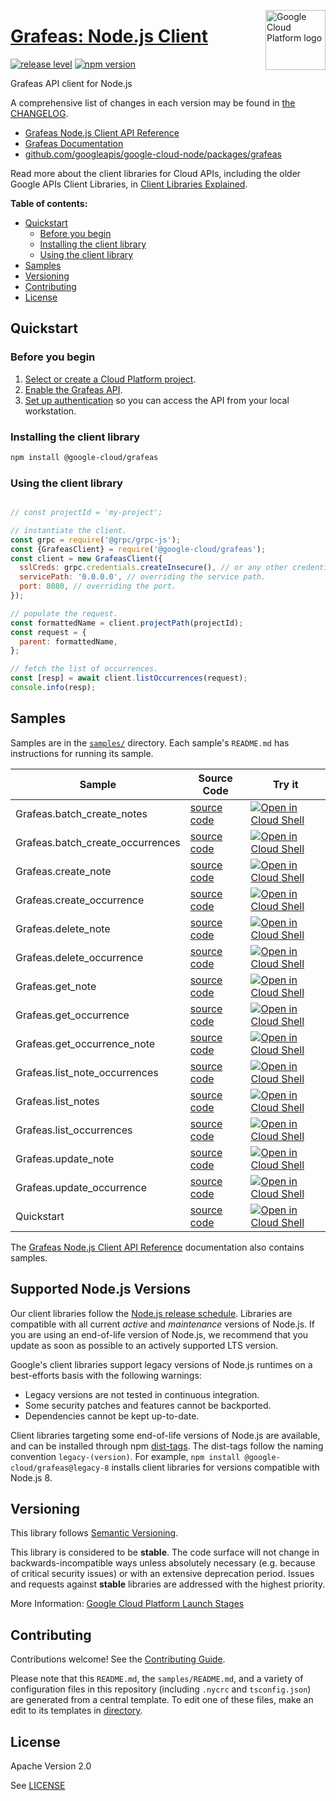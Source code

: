 [//]: # "This README.md file is auto-generated, all changes to this file will be lost."
[//]: # "To regenerate it, use `python -m synthtool`."
<img src="https://avatars2.githubusercontent.com/u/2810941?v=3&s=96" alt="Google Cloud Platform logo" title="Google Cloud Platform" align="right" height="96" width="96"/>

# [Grafeas: Node.js Client](https://github.com/googleapis/google-cloud-node/tree/main/packages/grafeas)

[![release level](https://img.shields.io/badge/release%20level-stable-brightgreen.svg?style=flat)](https://cloud.google.com/terms/launch-stages)
[![npm version](https://img.shields.io/npm/v/@google-cloud/grafeas.svg)](https://www.npmjs.org/package/@google-cloud/grafeas)




Grafeas API client for Node.js


A comprehensive list of changes in each version may be found in
[the CHANGELOG](https://github.com/googleapis/google-cloud-node/tree/main/packages/grafeas/CHANGELOG.md).

* [Grafeas Node.js Client API Reference][client-docs]
* [Grafeas Documentation][product-docs]
* [github.com/googleapis/google-cloud-node/packages/grafeas](https://github.com/googleapis/google-cloud-node/tree/main/packages/grafeas)

Read more about the client libraries for Cloud APIs, including the older
Google APIs Client Libraries, in [Client Libraries Explained][explained].

[explained]: https://cloud.google.com/apis/docs/client-libraries-explained

**Table of contents:**


* [Quickstart](#quickstart)
  * [Before you begin](#before-you-begin)
  * [Installing the client library](#installing-the-client-library)
  * [Using the client library](#using-the-client-library)
* [Samples](#samples)
* [Versioning](#versioning)
* [Contributing](#contributing)
* [License](#license)

## Quickstart

### Before you begin

1.  [Select or create a Cloud Platform project][projects].
1.  [Enable the Grafeas API][enable_api].
1.  [Set up authentication][auth] so you can access the
    API from your local workstation.

### Installing the client library

```bash
npm install @google-cloud/grafeas
```


### Using the client library

```javascript

// const projectId = 'my-project';

// instantiate the client.
const grpc = require('@grpc/grpc-js');
const {GrafeasClient} = require('@google-cloud/grafeas');
const client = new GrafeasClient({
  sslCreds: grpc.credentials.createInsecure(), // or any other credentials object.
  servicePath: '0.0.0.0', // overriding the service path.
  port: 8080, // overriding the port.
});

// populate the request.
const formattedName = client.projectPath(projectId);
const request = {
  parent: formattedName,
};

// fetch the list of occurrences.
const [resp] = await client.listOccurrences(request);
console.info(resp);

```



## Samples

Samples are in the [`samples/`](https://github.com/googleapis/google-cloud-node/tree/main/packages/grafeas/samples) directory. Each sample's `README.md` has instructions for running its sample.

| Sample                      | Source Code                       | Try it |
| --------------------------- | --------------------------------- | ------ |
| Grafeas.batch_create_notes | [source code](https://github.com/googleapis/google-cloud-node/blob/main/packages/grafeas/samples/generated/v1/grafeas.batch_create_notes.js) | [![Open in Cloud Shell][shell_img]](https://console.cloud.google.com/cloudshell/open?git_repo=https://github.com/googleapis/google-cloud-node&page=editor&open_in_editor=packages/grafeas/samples/generated/v1/grafeas.batch_create_notes.js,packages/grafeas/samples/README.md) |
| Grafeas.batch_create_occurrences | [source code](https://github.com/googleapis/google-cloud-node/blob/main/packages/grafeas/samples/generated/v1/grafeas.batch_create_occurrences.js) | [![Open in Cloud Shell][shell_img]](https://console.cloud.google.com/cloudshell/open?git_repo=https://github.com/googleapis/google-cloud-node&page=editor&open_in_editor=packages/grafeas/samples/generated/v1/grafeas.batch_create_occurrences.js,packages/grafeas/samples/README.md) |
| Grafeas.create_note | [source code](https://github.com/googleapis/google-cloud-node/blob/main/packages/grafeas/samples/generated/v1/grafeas.create_note.js) | [![Open in Cloud Shell][shell_img]](https://console.cloud.google.com/cloudshell/open?git_repo=https://github.com/googleapis/google-cloud-node&page=editor&open_in_editor=packages/grafeas/samples/generated/v1/grafeas.create_note.js,packages/grafeas/samples/README.md) |
| Grafeas.create_occurrence | [source code](https://github.com/googleapis/google-cloud-node/blob/main/packages/grafeas/samples/generated/v1/grafeas.create_occurrence.js) | [![Open in Cloud Shell][shell_img]](https://console.cloud.google.com/cloudshell/open?git_repo=https://github.com/googleapis/google-cloud-node&page=editor&open_in_editor=packages/grafeas/samples/generated/v1/grafeas.create_occurrence.js,packages/grafeas/samples/README.md) |
| Grafeas.delete_note | [source code](https://github.com/googleapis/google-cloud-node/blob/main/packages/grafeas/samples/generated/v1/grafeas.delete_note.js) | [![Open in Cloud Shell][shell_img]](https://console.cloud.google.com/cloudshell/open?git_repo=https://github.com/googleapis/google-cloud-node&page=editor&open_in_editor=packages/grafeas/samples/generated/v1/grafeas.delete_note.js,packages/grafeas/samples/README.md) |
| Grafeas.delete_occurrence | [source code](https://github.com/googleapis/google-cloud-node/blob/main/packages/grafeas/samples/generated/v1/grafeas.delete_occurrence.js) | [![Open in Cloud Shell][shell_img]](https://console.cloud.google.com/cloudshell/open?git_repo=https://github.com/googleapis/google-cloud-node&page=editor&open_in_editor=packages/grafeas/samples/generated/v1/grafeas.delete_occurrence.js,packages/grafeas/samples/README.md) |
| Grafeas.get_note | [source code](https://github.com/googleapis/google-cloud-node/blob/main/packages/grafeas/samples/generated/v1/grafeas.get_note.js) | [![Open in Cloud Shell][shell_img]](https://console.cloud.google.com/cloudshell/open?git_repo=https://github.com/googleapis/google-cloud-node&page=editor&open_in_editor=packages/grafeas/samples/generated/v1/grafeas.get_note.js,packages/grafeas/samples/README.md) |
| Grafeas.get_occurrence | [source code](https://github.com/googleapis/google-cloud-node/blob/main/packages/grafeas/samples/generated/v1/grafeas.get_occurrence.js) | [![Open in Cloud Shell][shell_img]](https://console.cloud.google.com/cloudshell/open?git_repo=https://github.com/googleapis/google-cloud-node&page=editor&open_in_editor=packages/grafeas/samples/generated/v1/grafeas.get_occurrence.js,packages/grafeas/samples/README.md) |
| Grafeas.get_occurrence_note | [source code](https://github.com/googleapis/google-cloud-node/blob/main/packages/grafeas/samples/generated/v1/grafeas.get_occurrence_note.js) | [![Open in Cloud Shell][shell_img]](https://console.cloud.google.com/cloudshell/open?git_repo=https://github.com/googleapis/google-cloud-node&page=editor&open_in_editor=packages/grafeas/samples/generated/v1/grafeas.get_occurrence_note.js,packages/grafeas/samples/README.md) |
| Grafeas.list_note_occurrences | [source code](https://github.com/googleapis/google-cloud-node/blob/main/packages/grafeas/samples/generated/v1/grafeas.list_note_occurrences.js) | [![Open in Cloud Shell][shell_img]](https://console.cloud.google.com/cloudshell/open?git_repo=https://github.com/googleapis/google-cloud-node&page=editor&open_in_editor=packages/grafeas/samples/generated/v1/grafeas.list_note_occurrences.js,packages/grafeas/samples/README.md) |
| Grafeas.list_notes | [source code](https://github.com/googleapis/google-cloud-node/blob/main/packages/grafeas/samples/generated/v1/grafeas.list_notes.js) | [![Open in Cloud Shell][shell_img]](https://console.cloud.google.com/cloudshell/open?git_repo=https://github.com/googleapis/google-cloud-node&page=editor&open_in_editor=packages/grafeas/samples/generated/v1/grafeas.list_notes.js,packages/grafeas/samples/README.md) |
| Grafeas.list_occurrences | [source code](https://github.com/googleapis/google-cloud-node/blob/main/packages/grafeas/samples/generated/v1/grafeas.list_occurrences.js) | [![Open in Cloud Shell][shell_img]](https://console.cloud.google.com/cloudshell/open?git_repo=https://github.com/googleapis/google-cloud-node&page=editor&open_in_editor=packages/grafeas/samples/generated/v1/grafeas.list_occurrences.js,packages/grafeas/samples/README.md) |
| Grafeas.update_note | [source code](https://github.com/googleapis/google-cloud-node/blob/main/packages/grafeas/samples/generated/v1/grafeas.update_note.js) | [![Open in Cloud Shell][shell_img]](https://console.cloud.google.com/cloudshell/open?git_repo=https://github.com/googleapis/google-cloud-node&page=editor&open_in_editor=packages/grafeas/samples/generated/v1/grafeas.update_note.js,packages/grafeas/samples/README.md) |
| Grafeas.update_occurrence | [source code](https://github.com/googleapis/google-cloud-node/blob/main/packages/grafeas/samples/generated/v1/grafeas.update_occurrence.js) | [![Open in Cloud Shell][shell_img]](https://console.cloud.google.com/cloudshell/open?git_repo=https://github.com/googleapis/google-cloud-node&page=editor&open_in_editor=packages/grafeas/samples/generated/v1/grafeas.update_occurrence.js,packages/grafeas/samples/README.md) |
| Quickstart | [source code](https://github.com/googleapis/google-cloud-node/blob/main/packages/grafeas/samples/quickstart.js) | [![Open in Cloud Shell][shell_img]](https://console.cloud.google.com/cloudshell/open?git_repo=https://github.com/googleapis/google-cloud-node&page=editor&open_in_editor=packages/grafeas/samples/quickstart.js,packages/grafeas/samples/README.md) |



The [Grafeas Node.js Client API Reference][client-docs] documentation
also contains samples.

## Supported Node.js Versions

Our client libraries follow the [Node.js release schedule](https://github.com/nodejs/release#release-schedule).
Libraries are compatible with all current _active_ and _maintenance_ versions of
Node.js.
If you are using an end-of-life version of Node.js, we recommend that you update
as soon as possible to an actively supported LTS version.

Google's client libraries support legacy versions of Node.js runtimes on a
best-efforts basis with the following warnings:

* Legacy versions are not tested in continuous integration.
* Some security patches and features cannot be backported.
* Dependencies cannot be kept up-to-date.

Client libraries targeting some end-of-life versions of Node.js are available, and
can be installed through npm [dist-tags](https://docs.npmjs.com/cli/dist-tag).
The dist-tags follow the naming convention `legacy-(version)`.
For example, `npm install @google-cloud/grafeas@legacy-8` installs client libraries
for versions compatible with Node.js 8.

## Versioning

This library follows [Semantic Versioning](http://semver.org/).



This library is considered to be **stable**. The code surface will not change in backwards-incompatible ways
unless absolutely necessary (e.g. because of critical security issues) or with
an extensive deprecation period. Issues and requests against **stable** libraries
are addressed with the highest priority.






More Information: [Google Cloud Platform Launch Stages][launch_stages]

[launch_stages]: https://cloud.google.com/terms/launch-stages

## Contributing

Contributions welcome! See the [Contributing Guide](https://github.com/googleapis/google-cloud-node/blob/main/CONTRIBUTING.md).

Please note that this `README.md`, the `samples/README.md`,
and a variety of configuration files in this repository (including `.nycrc` and `tsconfig.json`)
are generated from a central template. To edit one of these files, make an edit
to its templates in
[directory](https://github.com/googleapis/synthtool).

## License

Apache Version 2.0

See [LICENSE](https://github.com/googleapis/google-cloud-node/blob/main/LICENSE)

[client-docs]: https://cloud.google.com/nodejs/docs/reference/grafeas/latest
[product-docs]: https://cloud.google.com/container-registry/docs/container-analysis
[shell_img]: https://gstatic.com/cloudssh/images/open-btn.png
[projects]: https://console.cloud.google.com/project
[billing]: https://support.google.com/cloud/answer/6293499#enable-billing
[enable_api]: https://console.cloud.google.com/flows/enableapi?apiid=containeranalysis.googleapis.com
[auth]: https://cloud.google.com/docs/authentication/external/set-up-adc-local
